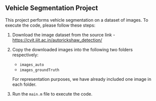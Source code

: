 ## Vehicle Segmentation Project

This project performs vehicle segmentation on a dataset of images. To execute the code, please follow these steps:

1. Download the image dataset from the source link - https://cvit.iiit.ac.in/autorickshaw_detection/
2. Copy the downloaded images into the following two folders respectively:
   * `images_auto`
   * `images_groundTruth`
   
   For representation purposes, we have already included one image in each folder.

3. Run the `main.m` file to execute the code.
